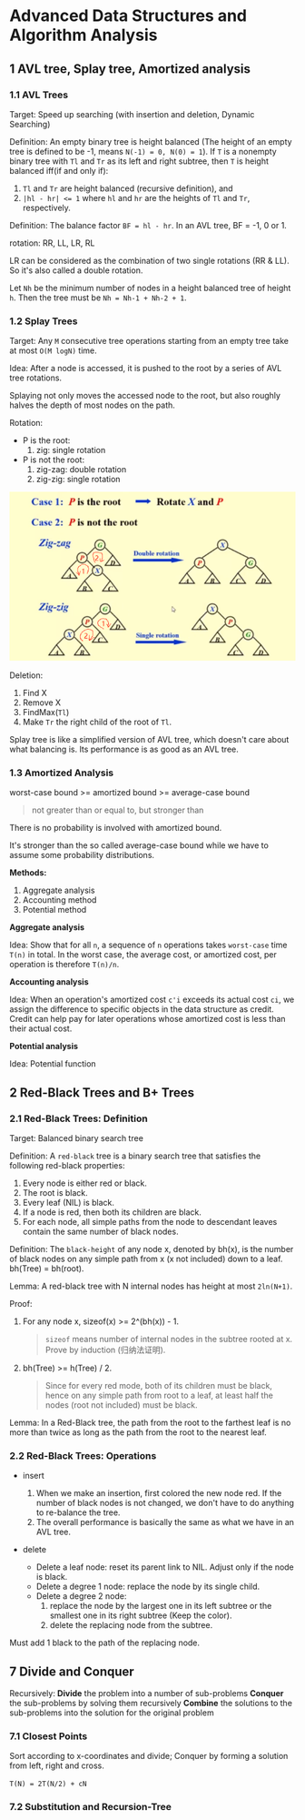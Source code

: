 # Advanced Data Structures and Algorithm Analysis

## 1 AVL tree, Splay tree, Amortized analysis

### 1.1 AVL Trees

Target: Speed up searching (with insertion and deletion, Dynamic Searching)

Definition: An empty binary tree is height balanced (The height of an empty tree is defined to be -1, means `N(-1) = 0, N(0) = 1`). If `T` is a nonempty binary tree with `Tl` and `Tr` as its left and right subtree, then `T` is height balanced iff(if and only if):
1. `Tl` and `Tr` are height balanced (recursive definition), and
2. `|hl - hr| <= 1` where `hl` and `hr` are the heights of `Tl` and `Tr`, respectively.

Definition: The balance factor `BF = hl - hr`. In an AVL tree, BF = -1, 0 or 1.

rotation: RR, LL, LR, RL

LR can be considered as the combination of two single rotations (RR & LL). So it's also called a double rotation.

Let `Nh` be the minimum number of nodes in a height balanced tree of height `h`. Then the tree must be `Nh = Nh-1 + Nh-2 + 1`.

### 1.2 Splay Trees

Target: Any `M` consecutive tree operations starting from an empty tree take at most `O(M logN)` time.

Idea: After a node is accessed, it is pushed to the root by a series of AVL tree rotations.

Splaying not only moves the accessed node to the root, but also roughly halves the depth of most nodes on the path.

Rotation:
* P is the root:
    1. zig: single rotation
* P is not the root:
    1. zig-zag: double rotation
    2. zig-zig: single rotation

![splay_tree_rotate](./pic/splay_tree_rotate.png)

Deletion:
1. Find X
2. Remove X
3. FindMax(`Tl`)
4. Make `Tr` the right child of the root of `Tl`.

Splay tree is like a simplified version of AVL tree, which doesn't care about what balancing is. Its performance is as good as an AVL tree.

### 1.3 Amortized Analysis

worst-case bound >= amortized bound >= average-case bound
> not greater than or equal to, but stronger than

There is no probability is involved with amortized bound.

It's stronger than the so called average-case bound while we have to assume some probability distributions.

**Methods:**
1. Aggregate analysis
2. Accounting method
3. Potential method

**Aggregate analysis**

Idea: Show that for all `n`, a sequence of `n` operations takes `worst-case` time `T(n)` in total. In the worst case, the average cost, or amortized cost, per operation is therefore `T(n)/n`.

**Accounting analysis**

Idea: When an operation's amortized cost `c'i` exceeds its actual cost `ci`, we assign the difference to specific objects in the data structure as credit. Credit can help pay for later operations whose amortized cost is less than their actual cost.

**Potential analysis**

Idea: Potential function

## 2 Red-Black Trees and B+ Trees

### 2.1 Red-Black Trees: Definition

Target: Balanced binary search tree

Definition: A `red-black` tree is a binary search tree that satisfies the following red-black properties:
1. Every node is either red or black.
2. The root is black.
3. Every leaf (NIL) is black.
4. If a node is red, then both its children are black.
5. For each node, all simple paths from the node to descendant leaves contain the same number of black nodes.

Definition: The `black-height` of any node x, denoted by bh(x), is the number of black nodes on any simple path from x (x not included) down to a leaf. bh(Tree) = bh(root).

Lemma: A red-black tree with N internal nodes has height at most `2ln(N+1)`.

Proof:
1. For any node x, sizeof(x) >= 2^(bh(x)) - 1.
    > `sizeof` means number of internal nodes in the subtree rooted at x. Prove by induction (归纳法证明).
2. bh(Tree) >= h(Tree) / 2.
    > Since for every red mode, both of its children must be black, hence on any simple path from root to a leaf, at least half the nodes (root not included) must be black.

Lemma: In a Red-Black tree, the path from the root to the farthest leaf is no more than twice as long as the path from the root to the nearest leaf.

### 2.2 Red-Black Trees: Operations

* insert
    1. When we make an insertion, first colored the new node red. If the number of black nodes is not changed, we don't have to do anything to re-balance the tree.
    2. The overall performance is basically the same as what we have in an AVL tree.

* delete
    * Delete a leaf node: reset its parent link to NIL. Adjust only if the node is black.
    * Delete a degree 1 node: replace the node by its single child.
    * Delete a degree 2 node:
        1. replace the node by the largest one in its left subtree or the smallest one in its right subtree (Keep the color).
        2. delete the replacing node from the subtree.

Must add 1 black to the path of the replacing node.

## 7 Divide and Conquer

Recursively:
    **Divide** the problem into a number of sub-problems
    **Conquer** the sub-problems by solving them recursively
    **Combine** the solutions to the sub-problems into the solution for the original problem

### 7.1 Closest Points

Sort according to x-coordinates and divide;
Conquer by forming a solution from left, right and cross.

`T(N) = 2T(N/2) + cN`

### 7.2 Substitution and Recursion-Tree





